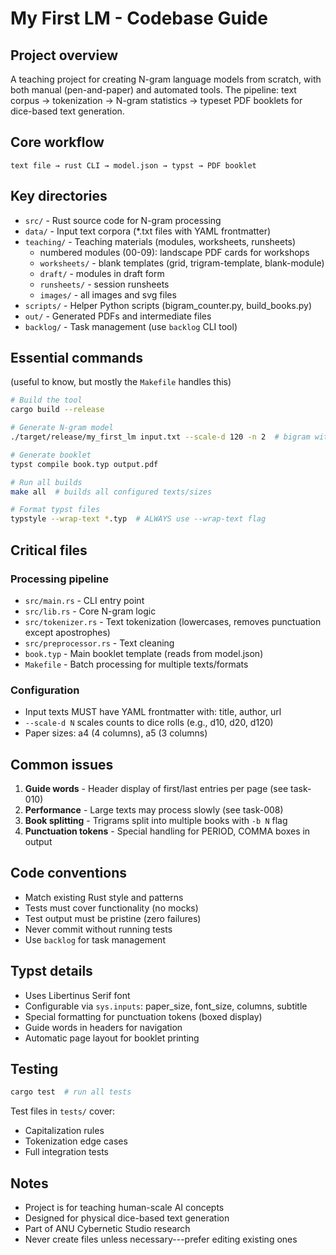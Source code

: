 # My First LM - Codebase Guide

## Project overview

A teaching project for creating N-gram language models from scratch, with both
manual (pen-and-paper) and automated tools. The pipeline: text corpus →
tokenization → N-gram statistics → typeset PDF booklets for dice-based text
generation.

## Core workflow

```
text file → rust CLI → model.json → typst → PDF booklet
```

## Key directories

- `src/` - Rust source code for N-gram processing
- `data/` - Input text corpora (\*.txt files with YAML frontmatter)
- `teaching/` - Teaching materials (modules, worksheets, runsheets)
  - numbered modules (00-09): landscape PDF cards for workshops
  - `worksheets/` - blank templates (grid, trigram-template, blank-module)
  - `draft/` - modules in draft form
  - `runsheets/` - session runsheets
  - `images/` - all images and svg files
- `scripts/` - Helper Python scripts (bigram_counter.py, build_books.py)
- `out/` - Generated PDFs and intermediate files
- `backlog/` - Task management (use `backlog` CLI tool)

## Essential commands

(useful to know, but mostly the `Makefile` handles this)

```bash
# Build the tool
cargo build --release

# Generate N-gram model
./target/release/my_first_lm input.txt --scale-d 120 -n 2  # bigram with d120 scaling

# Generate booklet
typst compile book.typ output.pdf

# Run all builds
make all  # builds all configured texts/sizes

# Format typst files
typstyle --wrap-text *.typ  # ALWAYS use --wrap-text flag
```

## Critical files

### Processing pipeline

- `src/main.rs` - CLI entry point
- `src/lib.rs` - Core N-gram logic
- `src/tokenizer.rs` - Text tokenization (lowercases, removes punctuation except
  apostrophes)
- `src/preprocessor.rs` - Text cleaning
- `book.typ` - Main booklet template (reads from model.json)
- `Makefile` - Batch processing for multiple texts/formats

### Configuration

- Input texts MUST have YAML frontmatter with: title, author, url
- `--scale-d N` scales counts to dice rolls (e.g., d10, d20, d120)
- Paper sizes: a4 (4 columns), a5 (3 columns)

## Common issues

1. **Guide words** - Header display of first/last entries per page (see
   task-010)
2. **Performance** - Large texts may process slowly (see task-008)
3. **Book splitting** - Trigrams split into multiple books with `-b N` flag
4. **Punctuation tokens** - Special handling for PERIOD, COMMA boxes in output

## Code conventions

- Match existing Rust style and patterns
- Tests must cover functionality (no mocks)
- Test output must be pristine (zero failures)
- Never commit without running tests
- Use `backlog` for task management

## Typst details

- Uses Libertinus Serif font
- Configurable via `sys.inputs`: paper_size, font_size, columns, subtitle
- Special formatting for punctuation tokens (boxed display)
- Guide words in headers for navigation
- Automatic page layout for booklet printing

## Testing

```bash
cargo test  # run all tests
```

Test files in `tests/` cover:

- Capitalization rules
- Tokenization edge cases
- Full integration tests

## Notes

- Project is for teaching human-scale AI concepts
- Designed for physical dice-based text generation
- Part of ANU Cybernetic Studio research
- Never create files unless necessary---prefer editing existing ones
